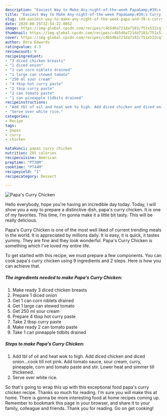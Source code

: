 ```yaml
---
description: "Easiest Way to Make Any-night-of-the-week Papa&amp;#39;s Curry Chicken"
title: "Easiest Way to Make Any-night-of-the-week Papa&amp;#39;s Curry Chicken"
slug: 149-easiest-way-to-make-any-night-of-the-week-papa-and-39-s-curry-chicken
date: 2020-08-25T12:54:22.005Z
image: https://img-global.cpcdn.com/recipes/c4b5d6a721da7183/751x532cq70/papas-curry-chicken-recipe-main-photo.jpg
thumbnail: https://img-global.cpcdn.com/recipes/c4b5d6a721da7183/751x532cq70/papas-curry-chicken-recipe-main-photo.jpg
cover: https://img-global.cpcdn.com/recipes/c4b5d6a721da7183/751x532cq70/papas-curry-chicken-recipe-main-photo.jpg
author: Dora Edwards
ratingvalue: 4.3
reviewcount: 9
recipeingredient:
- "3 diced chicken breasts"
- "1 diced onion"
- "1 can corn niblets drained"
- "1 large can stewed tomato"
- "250 ml sour cream"
- "4 tbsp hot curry paste"
- "2 tbsp curry paste"
- "2 can tomato paste"
- "1 can pineapple tidbits drained"
recipeinstructions:
- "Add tbl of oil and heat wok to high. Add diced chicken and diced onion...cook till not pink. Add tomato sauce, sour cream, curry, pineapple, corn and tomato paste and stir. Lower heat and simmer till thickened."
- "Serve over white rice."
categories:
- Recipe
tags:
- papas
- curry
- chicken

katakunci: papas curry chicken 
nutrition: 201 calories
recipecuisine: American
preptime: "PT30M"
cooktime: "PT44M"
recipeyield: "1"
recipecategory: Dessert

---
```



![Papa&#39;s Curry Chicken](https://img-global.cpcdn.com/recipes/c4b5d6a721da7183/751x532cq70/papas-curry-chicken-recipe-main-photo.jpg)

Hello everybody, hope you're having an incredible day today. Today, I will show you a way to prepare a distinctive dish, papa&#39;s curry chicken. It is one of my favorites. This time, I'm gonna make it a little bit tasty. This will be really delicious.

Papa&#39;s Curry Chicken is one of the most well liked of current trending meals in the world. It is appreciated by millions daily. It is easy, it is quick, it tastes yummy. They are fine and they look wonderful. Papa&#39;s Curry Chicken is something which I've loved my entire life.




To get started with this recipe, we must prepare a few components. You can cook papa&#39;s curry chicken using 9 ingredients and 2 steps. Here is how you can achieve that.

<!--inarticleads1-->

##### The ingredients needed to make Papa&#39;s Curry Chicken:

1. Make ready 3 diced chicken breasts
1. Prepare 1 diced onion
1. Get 1 can corn niblets drained
1. Get 1 large can stewed tomato
1. Get 250 ml sour cream
1. Prepare 4 tbsp hot curry paste
1. Take 2 tbsp curry paste
1. Make ready 2 can tomato paste
1. Take 1 can pineapple tidbits drained




<!--inarticleads2-->

##### Steps to make Papa&#39;s Curry Chicken:

1. Add tbl of oil and heat wok to high. Add diced chicken and diced onion...cook till not pink. Add tomato sauce, sour cream, curry, pineapple, corn and tomato paste and stir. Lower heat and simmer till thickened.
1. Serve over white rice.




So that's going to wrap this up with this exceptional food papa&#39;s curry chicken recipe. Thanks so much for reading. I'm sure you will make this at home. There is gonna be more interesting food at home recipes coming up. Remember to bookmark this page in your browser, and share it to your family, colleague and friends. Thank you for reading. Go on get cooking!
